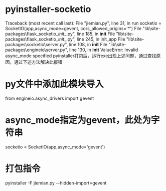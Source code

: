 # pyinstaller-socketio 
Traceback (most recent call last):
  File "jiemian.py", line 31, in run
    socketio = SocketIO(app,async_mode=gevent, cors_allowed_origins='*')
  File "lib\site-packages\flask_socketio\__init__.py", line 185, in __init__
  File "lib\site-packages\flask_socketio\__init__.py", line 245, in init_app
  File "lib\site-packages\socketio\server.py", line 108, in __init__
  File "lib\site-packages\engineio\server.py", line 130, in __init__
ValueError: Invalid async_mode specified
pyinstaller打包后，运行exe出现上述问题，通过查找原因，通过下述方法解决此报错
# py文件中添加此模块导入
from engineio.async_drivers import gevent
# async_mode指定为gevent，此处为字符串
socketio = SocketIO(app,async_mode='gevent')
# 打包指令
pyinstaller -F jiemian.py  --hidden-import=gevent
